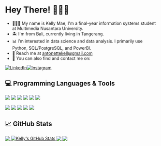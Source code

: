 # Hey There! 👋🏻🌼

- 👩🏻‍💻 My name is Kelly Mae, I'm a final-year information systems student at Multimedia Nusantara University.
- 🏝️ I'm from Bali, currently living in Tangerang. 
- 📊 I’m interested in data science and data analysis. I primarily use Python, SQL/PostgreSQL, and PowerBI.
- 📩 Reach me at antonettekell@gmail.com
- 📲 You can also find and contact me on:

[![LinkedIn][1.1]][1][![Instagram][2.1]][2]

## 💻 Programming Languages & Tools
![](https://img.shields.io/badge/Code-Python-informational?style=flat&logo=python&logoColor=white&color=c9c9d8)
![](https://img.shields.io/badge/Code-SQL-informational?style=flat&logo=sql&logoColor=white&color=c9c9d8)
![](https://img.shields.io/badge/Code-PostgreSQL-informational?style=flat&logo=postgresql&logoColor=white&color=c9c9d8)
![](https://img.shields.io/badge/Code-R_Programming_Language-informational?style=flat&logo=r&logoColor=white&color=c9c9d8)
![](https://img.shields.io/badge/Code-SAS-informational?style=flat&logo=sas&logoColor=white&color=c9c9d8)
![](https://img.shields.io/badge/Cloud-Google_Big_Query-informational?style=flat&logo=googlecloud&logoColor=white&color=c9c9d8)

![](https://img.shields.io/badge/Tools-Jupyter_Notebook-informational?style=flat&logo=jupyter&logoColor=white&color=c9c9d8)
![](https://img.shields.io/badge/Tools-DBeaver-informational?style=flat&logo=dbeaver&logoColor=white&color=c9c9d8)
![](https://img.shields.io/badge/Tools-PowerBI-informational?style=flat&logo=powerbi&logoColor=white&color=c9c9d8)
![](https://img.shields.io/badge/Tools-Looker_Studio-informational?style=flat&logo=looker&logoColor=white&color=c9c9d8)
![](https://img.shields.io/badge/Tools-Tableau-informational?style=flat&logo=tableau&logoColor=white&color=c9c9d8)

## &#x1f4c8; GitHub Stats

<a href="https://github.com/antonettekelly/antonettekelly">
  <img align="center" src="https://github-readme-stats.vercel.app/api/top-langs/?username=antonettekelly&hide=java,html,tex&title_color=ffffff&text_color=c9cacc&icon_color=bcbcfb&bg_color=1d1f21&langs_count=3" />
</a>
<a href="https://github.com/antonettekelly/antonettekelly">
  <img align="center" src="https://github-readme-stats.vercel.app/api?username=antonettekelly&show_icons=true&line_height=27&count_private=true&title_color=ffffff&text_color=c9cacc&icon_color=bcbcfb&bg_color=1d1f21" alt="Kelly's GitHub Stats" />
</a>

<a href="https://github.com/antonettekelly/everzone-warehouse">
  <img align="center" src="https://github-readme-stats.vercel.app/api/pin/?username=antonettekelly&repo=everzone-warehouse&title_color=ffffff&text_color=c9cacc&icon_color=bcbcfb&bg_color=1d1f21" />
</a>

<a href="https://github.com/antonettekelly/EverBank">
  <img align="center" src="https://github-readme-stats.vercel.app/api/pin/?username=antonettekelly&repo=everbank&title_color=ffffff&text_color=c9cacc&icon_color=bcbcfb&bg_color=1d1f21" />
</a>    

<!-- links to social media icons -->

<!-- icons -->
[1.1]: https://img.icons8.com/fluent/48/000000/linkedin.png
[2.1]: https://img.icons8.com/fluent/48/000000/instagram-new.png

<!-- links to social media accounts -->
[1]: https://www.linkedin.com/in/antonettekelly
[2]: https://instagram.com/kellym_ae
